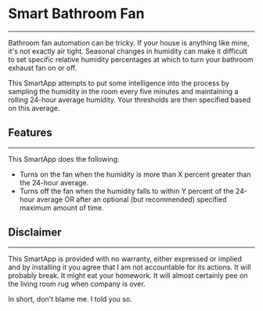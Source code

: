 # Smart Bathroom Fan
---
Bathroom fan automation can be tricky.  If your house is anything like mine, it's not exactly air tight.  Seasonal changes in humidity can make it difficult to set specific relative humidity percentages at which to turn your bathroom exhaust fan on or off.

This SmartApp attempts to put some intelligence into the process by sampling the humidity in the room every five minutes and maintaining a rolling 24-hour average humidity.  Your thresholds are then specified based on this average.

Features
--
---
This SmartApp does the following:

- Turns on the fan when the humidity is more than X percent greater than the 24-hour average.
- Turns off the fan when the humidity falls to within Y percent of the 24-hour average OR after an optional (but recommended) specified maximum amount of time.

Disclaimer
--
---
This SmartApp is provided with no warranty, either expressed or implied and by installing it you agree that I am not accountable for its actions.  It will probably break.  It might eat your homework.  It will almost certainly pee on the living room rug when company is over.

In short, don't blame me.  I told you so.
